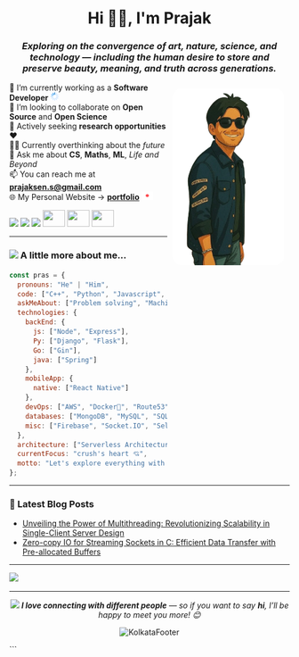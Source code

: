 <h1 align="center">Hi 👋🏽, I'm Prajak</h1>

<h3 align="center"><i>Exploring on the convergence of <b>art</b>, <b>nature</b>, <b>science</b>, and <b>technology</b> — including the human desire to <b>store</b> and <b>preserve</b> beauty, meaning, and truth across generations.</i></h3>

<img src="https://github.com/prajak002/prajak002/blob/main/mestyeghibli-removebg-preview.png" alt="Prajak's Photo" align="right" width="200" style="border-radius: 15px; margin: 10px;"/>

🚀 I’m currently working as a **Software Developer** <img src="https://raw.githubusercontent.com/prajak002/prajak002/main/assets/icons/loading/loading.gif" alt="loading" width="15" height="15"><br>
🔎 I’m looking to collaborate on **Open Source** and **Open Science**<br>
🎯 Actively seeking **research opportunities** ❤️<br>
👨‍💻 Currently overthinking about the *future*<br>
💭 Ask me about **CS**, **Maths**, **ML**, *Life and Beyond*<br>
📫 You can reach me at **prajaksen.s@gmail.com**<br>
🌐 My Personal Website → **__[portfolio](https://prajak-dev.vercel.app/)__** <img src="https://raw.githubusercontent.com/prajak002/prajak002/main/assets/icons/sos/sos.gif" alt="sos" width="20" height="15">

<p align="left">
  <a href="https://twitter.com/92prajak"><img src="https://img.shields.io/twitter/follow/92prajak?style=social" /></a>
  <a href="https://github.com/prajak002"><img src="https://img.shields.io/github/followers/prajak002?label=Follow&style=social" /></a>
  <a href="https://medium.com/@prajaksen1947"><img src="https://github.com/Rishit-dagli/Rishit-dagli/blob/master/badges/medium.svg" /></a>
  <a href="https://www.codechef.com/users/p_6174"><img src="https://cdn.jsdelivr.net/npm/simple-icons@3.1.0/icons/codechef.svg" height="30" width="40" /></a>
  <a href="https://codeforces.com/profile/Prajak_Sen"><img src="https://cdn.jsdelivr.net/npm/simple-icons@3.1.0/icons/codeforces.svg" height="30" width="40" /></a>
  <a href="https://www.hackerrank.com/prajaksen_s"><img src="https://raw.githubusercontent.com/rahuldkjain/github-profile-readme-generator/master/src/images/icons/Social/hackerrank.svg" height="30" width="40" /></a>
</p>

---

### <img src="https://media.giphy.com/media/VgCDAzcKvsR6OM0uWg/giphy.gif" width="50"> A little more about me...

```javascript
const pras = {
  pronouns: "He" | "Him",
  code: ["C++", "Python", "Javascript", "PHP", "Go", "SQL", "Java"],
  askMeAbout: ["Problem solving", "Machine-learning", "Dev"],
  technologies: {
    backEnd: {
      js: ["Node", "Express"],
      Py: ["Django", "Flask"],
      Go: ["Gin"],
      java: ["Spring"]
    },
    mobileApp: {
      native: ["React Native"]
    },
    devOps: ["AWS", "Docker🐳", "Route53", "Nginx", "Git/github"],
    databases: ["MongoDB", "MySQL", "SQLite", "PostgreSQL"],
    misc: ["Firebase", "Socket.IO", "Selenium", "OpenCV", "PHP", "TensorFlow", "AWS"]
  },
  architecture: ["Serverless Architecture", "Progressive Web Applications", "Single Page Applications"],
  currentFocus: "crush's heart 💘",
  motto: "Let's explore everything with humble curiosity."
};
```

---

### 📕 Latest Blog Posts  
<!-- BLOG-POST-LIST:START -->
- [Unveiling the Power of Multithreading: Revolutionizing Scalability in Single-Client Server Design](https://blogoverflow.hashnode.dev/unveiling-the-power-of-multi-threading-revolutionizing-scalability-in-single-client-server-design)
- [Zero-copy IO for Streaming Sockets in C: Efficient Data Transfer with Pre-allocated Buffers](https://blogoverflow.hashnode.dev/zero-copy-io-for-streaming-sockets-in-c-efficient-data-transfer-with-pre-allocated-buffers)
<!-- BLOG-POST-LIST:END -->

---

![](https://github-profile-summary-cards.vercel.app/api/cards/profile-details?username=Prajak002)

---

<div align="center">
  <img src="https://media.giphy.com/media/LnQjpWaON8nhr21vNW/giphy.gif" width="60">
  <em><b>I love connecting with different people</b> — so if you want to say <b>hi</b>, I’ll be happy to meet you more! 😊</em>

  <p align="center">
    <img src="https://raw.githubusercontent.com/sanam2405/sanam2405/main/assets/images/footer/kolkata.png" alt="KolkataFooter">
  </p>
</div>
```
